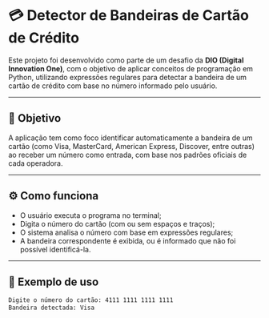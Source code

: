# 💳 Detector de Bandeiras de Cartão de Crédito

Este projeto foi desenvolvido como parte de um desafio da **DIO (Digital Innovation One)**, com o objetivo de aplicar conceitos de programação em Python, utilizando expressões regulares para detectar a bandeira de um cartão de crédito com base no número informado pelo usuário.

---

## 🎯 Objetivo

A aplicação tem como foco identificar automaticamente a bandeira de um cartão (como Visa, MasterCard, American Express, Discover, entre outras) ao receber um número como entrada, com base nos padrões oficiais de cada operadora.

---

## ⚙️ Como funciona

- O usuário executa o programa no terminal;
- Digita o número do cartão (com ou sem espaços e traços);
- O sistema analisa o número com base em expressões regulares;
- A bandeira correspondente é exibida, ou é informado que não foi possível identificá-la.

---

## 🧪 Exemplo de uso

```bash
Digite o número do cartão: 4111 1111 1111 1111
Bandeira detectada: Visa

